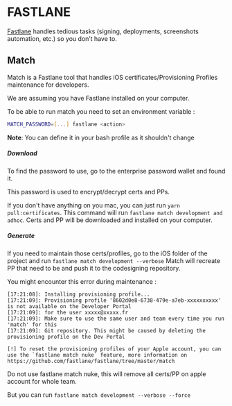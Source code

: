 # FASTLANE

[Fastlane](https://fastlane.tools/) handles tedious tasks (signing, deployments, screenshots automation, etc.) so you don’t have to.

## Match

Match is a Fastlane tool that handles iOS certificates/Provisioning Profiles maintenance
for developers.

We are assuming you have Fastlane installed on your computer.

To be able to run match you need to set an environment variable :

```sh
MATCH_PASSWORD=[...] fastlane <action>
```

**Note**: You can define it in your bash profile as it shouldn't change

##### Download

To find the password to use, go to the enterprise password wallet and found it.

This password is used to encrypt/decrypt certs and PPs.

If you don't have anything on you mac, you can just run `yarn pull:certificates`.
This command will run `fastlane match development and adhoc`.
Certs and PP will be downloaded and installed on your computer.

##### Generate

If you need to maintain those certs/profiles, go to the iOS folder of the project
and run `fastlane match development --verbose`
Match will recreate PP that need to be and push it to the codesigning repository.

You might encounter this error during maintenance :

```
[17:21:08]: Installing provisioning profile...
[17:21:09]: Provisioning profile '8602d0e8-6738-479e-a7eb-xxxxxxxxxx' is not available on the Developer Portal
[17:21:09]: for the user xxxxx@xxxxx.fr
[17:21:09]: Make sure to use the same user and team every time you run 'match' for this
[17:21:09]: Git repository. This might be caused by deleting the provisioning profile on the Dev Portal

[!] To reset the provisioning profiles of your Apple account, you can use the `fastlane match nuke` feature, more information on https://github.com/fastlane/fastlane/tree/master/match
```

Do not use fastlane match nuke, this will remove all certs/PP on apple account for whole team.

But you can run `fastlane match development --verbose --force`
